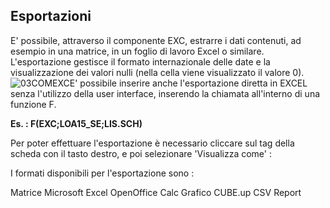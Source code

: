 ## Esportazioni

E' possibile, attraverso il componente EXC, estrarre i dati contenuti, ad esempio in una matrice, in un foglio di lavoro Excel o similare. L'esportazione gestisce il formato internazionale delle date e la visualizzazione dei valori nulli (nella cella viene visualizzato il valore 0).
![03COMEXC](http://localhost:3000/immagini/LOCEXC_01/03COMEXC.png)E' possibile inserire anche l'esportazione diretta in EXCEL senza l'utilizzo della user interface, inserendo la chiamata all'interno di una funzione F.

**Es. :  F(EXC;LOA15_SE;LIS.SCH)**

Per poter effettuare l'esportazione è necessario cliccare sul tag della scheda con il tasto destro, e poi selezionare 'Visualizza come'  : 

I formati disponibili per l'esportazione sono : 

Matrice
Microsoft Excel
OpenOffice Calc
Grafico
CUBE.up
CSV
Report

